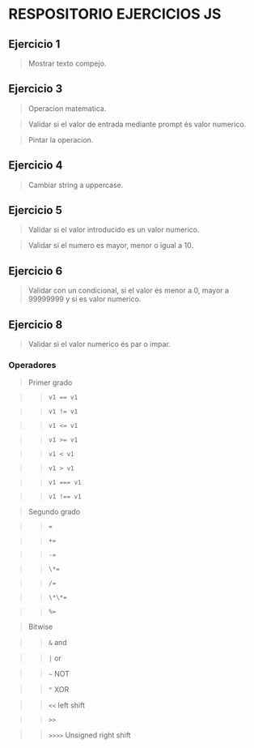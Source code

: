 # RESPOSITORIO EJERCICIOS JS

## Ejercicio 1

> Mostrar texto compejo.

## Ejercicio 3

> Operacion matematica.

> Validar si el valor de entrada mediante prompt és valor numerico.

> Pintar la operacion.

## Ejercicio 4

> Cambiar string a uppercase.

## Ejercicio 5

> Validar si el valor introducido es un valor numerico.

> Validar si el numero es mayor, menor o igual a 10.

## Ejercicio 6

> Validar con un condicional, si el valor és menor a 0, mayor a 99999999 y si es valor numerico.

## Ejercicio 8

> Validar si el valor numerico és par o impar.

### Operadores

> Primer grado

> > `v1 == v1`

> > `v1 != v1`

> > `v1 <= v1`

> > `v1 >= v1`

> > `v1 < v1`

> > `v1 > v1`

> > `v1 === v1`

> > `v1 !== v1`

> Segundo grado

> > `=`

> > `+=`

> > `-=`

> > `\*=`

> > `/=`

> > `\*\*=`

> > `%=`

> Bitwise

> > `&` and

> > `|` or

> > `~` NOT

> > `^` XOR

> > `<<` left shift

> > `>>`

> > `>>>>` Unsigned right shift
